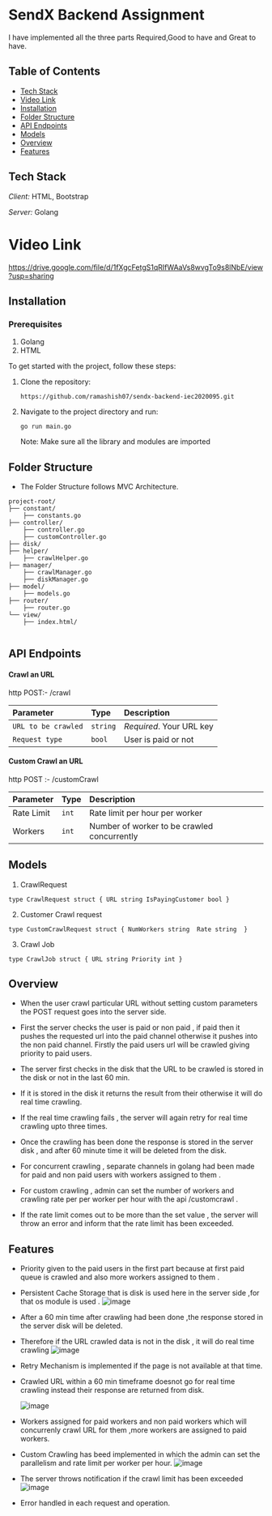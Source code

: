 # SendX Backend Assignment 

I have implemented all the three parts Required,Good to have and Great to have.

## Table of Contents 
- [Tech Stack](#tech-stack)
- [Video Link](#video-link)
- [Installation](#installation)
- [Folder Structure](#folder-structure)
- [API Endpoints](#api-endpoints)
- [Models](#models)
- [Overview](#overview)
- [Features](#features)


## Tech Stack

*Client:* HTML, Bootstrap

*Server:* Golang

# Video Link 
https://drive.google.com/file/d/1fXgcFetgS1qRIfWAaVs8wvgTo9s8lNbE/view?usp=sharing
## Installation

### Prerequisites
1. Golang 
2. HTML 

To get started with the project, follow these steps:

1. Clone the repository:
   ```
   https://github.com/ramashish07/sendx-backend-iec2020095.git
   ```

2. Navigate to the project directory and run:
   ``` 
   go run main.go
   ```
   Note: Make sure all the library and modules are imported
  

## Folder Structure 
- The Folder Structure  follows MVC Architecture.
```
project-root/
├── constant/
    ├── constants.go
├── controller/
    ├── controller.go
    ├── customController.go
├── disk/
├── helper/
    ├── crawlHelper.go
├── manager/
    ├── crawlManager.go
    ├── diskManager.go
├── model/
    ├── models.go
├── router/
    ├── router.go
└── view/
    ├── index.html/
    
```

## API Endpoints 

#### Crawl an URL 

http
  POST:- /crawl  


| Parameter | Type     | Description                |
| :-------- | :------- | :------------------------- |
| `URL to be crawled` | `string` | *Required*. Your URL key
 |  `Request type`  |  `bool`    | User is paid or not 

#### Custom Crawl an URL 

http
  POST :- /customCrawl


| Parameter | Type     | Description                       |
| :-------- | :------- | :-------------------------------- |
|  Rate Limit| `int`  |  Rate limit per hour per worker |
|  Workers   | `int`    | Number of worker to be crawled concurrently 




## Models 
1. CrawlRequest
  
 `type CrawlRequest struct {
	URL string
	IsPayingCustomer bool
}`

2. Customer Crawl request
    
`type CustomCrawlRequest struct {
	NumWorkers string 
	Rate string 
}`

3. Crawl Job
   
`type CrawlJob struct {
	URL string
	Priority int
}`

##  Overview 

-  When the user crawl  particular URL  without setting custom parameters  the  POST request goes into the server side.

- First the server checks the user is paid or non paid , if paid then it pushes the requested url into the paid  channel otherwise it pushes into the non paid channel.  Firstly the paid users url will be crawled giving priority to paid users.

- The server first  checks in the disk that the URL to be  crawled is stored in the disk or not in the last 60 min.

- If it is stored in the disk it returns the result from their otherwise it will do  real time crawling.

- If the real time crawling fails , the server will again retry for real time crawling upto three times.
  
- Once the crawling has been done the response is stored in the server disk , and after 60 minute time it will be deleted from the disk.

- For concurrent crawling , separate channels in golang had been made for paid and non paid users with workers assigned to them .

- For custom crawling , admin can set the number of workers and crawling rate per per worker per hour with the api  /customcrawl .  

- If the rate limit comes out to be more than the set value , the server will throw an error and inform that the rate limit  has been exceeded.




## Features 
- Priority given to the paid users in the first part because at first paid queue is crawled and also more workers assigned to them .
- Persistent Cache Storage that is disk is used here in the server side ,for that os module is used .
  ![image](https://github.com/ramashish07/sendx-backend-iec2020095/assets/91429764/96d14697-07ee-477b-87a4-cc11dba3e4bb)

- After a 60 min time after crawling had been done ,the response stored in the server disk will be deleted.
- Therefore if the URL crawled data is not in the disk , it will do real time crawling
![image](https://github.com/ramashish07/sendx-backend-iec2020095/assets/91429764/78b11f69-1051-48b4-8c07-cc287745a374)



- Retry Mechanism is implemented if the page is not available at that time.
- Crawled URL within a 60 min timeframe doesnot go for real time crawling instead their response are returned from disk.

  ![image](https://github.com/ramashish07/sendx-backend-iec2020095/assets/91429764/966be37b-3c96-4bc1-bcea-d5925cc01235)

- Workers assigned for paid workers and non paid workers which will concurrenly crawl URL for them ,more workers are assigned to paid workers.
- Custom Crawling has beed implemented in which the admin can set the  parallelism and rate limit per worker per hour.
![image](https://github.com/ramashish07/sendx-backend-iec2020095/assets/91429764/433b2959-974e-40ac-885b-a7afb186297d)

- The server throws notification if the crawl limit has been exceeded
 ![image](https://github.com/ramashish07/sendx-backend-iec2020095/assets/91429764/83f3982c-7c65-4de6-94cd-f45e9a377456)



- Error handled in each request and operation.


  






  




